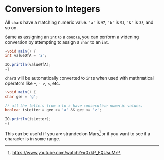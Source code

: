 # Conversion to Integers

All `char`s have a matching numeric value. `'a'` is `97`, `'b'` is `98`,
`'&'` is `38`, and so on.

Same as assigning an `int` to a `double`, you can perform a widening conversion
by attempting to assign a `char` to an `int`.

```java
~void main() {
int valueOfA = 'a';

IO.println(valueOfA);
~}
```

`char`s will be automatically converted to `int`s when used with mathmatical operators like `+`, `-`, `>`, `<`, etc.

```java
~void main() {
char gee = 'g';

// all the letters from a to z have consecutive numeric values.
boolean isLetter = gee >= 'a' && gee <= 'z';

IO.println(isLetter);
~}
```

This can be useful if you are stranded on Mars[^onmars] or
if you want to see if a character is in some range.

[^onmars]: https://www.youtube.com/watch?v=0xkP_FQUsuM
